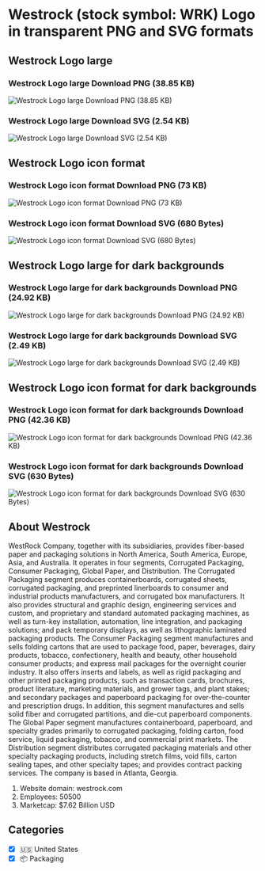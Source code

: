 # Westrock (stock symbol: WRK) Logo in transparent PNG and SVG formats

## Westrock Logo large

### Westrock Logo large Download PNG (38.85 KB)

![Westrock Logo large Download PNG (38.85 KB)](/img/orig/WRK_BIG-57b7b64f.png)

### Westrock Logo large Download SVG (2.54 KB)

![Westrock Logo large Download SVG (2.54 KB)](/img/orig/WRK_BIG-e69250cc.svg)

## Westrock Logo icon format

### Westrock Logo icon format Download PNG (73 KB)

![Westrock Logo icon format Download PNG (73 KB)](/img/orig/WRK-9aee366d.png)

### Westrock Logo icon format Download SVG (680 Bytes)

![Westrock Logo icon format Download SVG (680 Bytes)](/img/orig/WRK-8d9a9974.svg)

## Westrock Logo large for dark backgrounds

### Westrock Logo large for dark backgrounds Download PNG (24.92 KB)

![Westrock Logo large for dark backgrounds Download PNG (24.92 KB)](/img/orig/WRK_BIG.D-f4ecd01a.png)

### Westrock Logo large for dark backgrounds Download SVG (2.49 KB)

![Westrock Logo large for dark backgrounds Download SVG (2.49 KB)](/img/orig/WRK_BIG.D-f7fa3df9.svg)

## Westrock Logo icon format for dark backgrounds

### Westrock Logo icon format for dark backgrounds Download PNG (42.36 KB)

![Westrock Logo icon format for dark backgrounds Download PNG (42.36 KB)](/img/orig/WRK.D-fbf614ea.png)

### Westrock Logo icon format for dark backgrounds Download SVG (630 Bytes)

![Westrock Logo icon format for dark backgrounds Download SVG (630 Bytes)](/img/orig/WRK.D-06bf7f44.svg)

## About Westrock

WestRock Company, together with its subsidiaries, provides fiber-based paper and packaging solutions in North America, South America, Europe, Asia, and Australia. It operates in four segments, Corrugated Packaging, Consumer Packaging, Global Paper, and Distribution. The Corrugated Packaging segment produces containerboards, corrugated sheets, corrugated packaging, and preprinted linerboards to consumer and industrial products manufacturers, and corrugated box manufacturers. It also provides structural and graphic design, engineering services and custom, and proprietary and standard automated packaging machines, as well as turn-key installation, automation, line integration, and packaging solutions; and pack temporary displays, as well as lithographic laminated packaging products. The Consumer Packaging segment manufactures and sells folding cartons that are used to package food, paper, beverages, dairy products, tobacco, confectionery, health and beauty, other household consumer products; and express mail packages for the overnight courier industry. It also offers inserts and labels, as well as rigid packaging and other printed packaging products, such as transaction cards, brochures, product literature, marketing materials, and grower tags, and plant stakes; and secondary packages and paperboard packaging for over-the-counter and prescription drugs. In addition, this segment manufactures and sells solid fiber and corrugated partitions, and die-cut paperboard components. The Global Paper segment manufactures containerboard, paperboard, and specialty grades primarily to corrugated packaging, folding carton, food service, liquid packaging, tobacco, and commercial print markets. The Distribution segment distributes corrugated packaging materials and other specialty packaging products, including stretch films, void fills, carton sealing tapes, and other specialty tapes; and provides contract packing services. The company is based in Atlanta, Georgia.

1. Website domain: westrock.com
2. Employees: 50500
3. Marketcap: $7.62 Billion USD


## Categories
- [x] 🇺🇸 United States
- [x] 📦 Packaging
